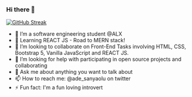 ### Hi there 👋

<!--
**Adesanyaolu/Adesanyaolu** is a ✨ _special_ ✨ repository because its `README.md` (this file) appears on your GitHub profile.

Here are some ideas to get you started:
-->

[![GitHub Streak](https://streak-stats.demolab.com/?user=Adesanyaolu)](https://git.io/streak-stats)

- 🔭 I’m a software engineering student @ALX
- 🌱 Learning REACT JS - Road to MERN stack!
- 👯 I’m looking to collaborate on Front-End Tasks involving HTML, CSS, Bootstrap 5, Vanilla JavaScript and REACT JS.
- 🤔 I’m looking for help with participating in open source projects and collaborating
- 💬 Ask me about anything you want to talk about
- 📫 How to reach me: @ade_sanyaolu on twitter
- ⚡ Fun fact: I'm a fun loving introvert

